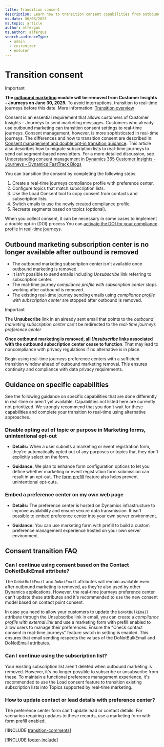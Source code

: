 ```yaml
---
title: Transition consent
description: Learn how to transition consent capabilities from outbound marketing to real-time journeys in Dynamics 365 Customer Insights - Journeys.
ms.date: 06/08/2025
ms.topic: article
author: alfergus
ms.author: alfergus
search.audienceType: 
  - admin
  - customizer
  - enduser
---
```


# Transition consent

> [!IMPORTANT]
> **The [outbound marketing](user-guide.md) module will be removed from Customer Insights - Journeys on June 30, 2025.** To avoid interruptions, transition to real-time journeys before this date. More information: [Transition overview](transition-overview.md)

Consent is an essential requirement that allows customers of Customer Insights – Journeys to send marketing messages. Customers who already use outbound marketing can transition consent settings to real-time journeys. Consent management, however, is more sophisticated in real-time journeys. The differences and how to transition consent are described in: [Consent management and double opt-in transition guidance](real-time-marketing-consent-transition.md). This article also describes how to migrate subscription lists to real-time journeys to send out segment-based newsletters. For a more detailed discussion, see [Understanding consent management in Dynamics 365 Customer Insights - Journeys - Dynamics FastTrack Blogs](https://community.dynamics.com/blogs/post/?postid=8b2a4ee8-1069-ee11-a81c-000d3a7a1a66)

You can transition the consent by completing the following steps:

1. Create a real-time journeys compliance profile with preference center.
1. Configure topics that match subscription lists.
1. Use the Load Consent tool to copy consent from contacts and subscription lists.
1. Switch emails to use the newly created compliance profile.
1. Recreate segments based on topics (optional).

When you collect consent, it can be necessary in some cases to implement a double opt-in (DOI) process You can [activate the DOI for your compliance profile in real-time journeys](real-time-marketing-double-opt-in.md).

## Outbound marketing subscription center is no longer available after outbound is removed

- The outbound marketing subscription center isn't available once outbound marketing is removed.
- It isn't possible to send emails including *Unsubscribe* link referring to subscription center.
- The real-time journey *compliance profile with subscription center* stops working after outbound is removed.
- The existing real-time journey sending emails using *compliance profile with subscription center* are stopped after outbound is removed.

> [!IMPORTANT]
> The **Unsubscribe** link in an already sent email that points to the *outbound marketing subscription center* can't be redirected to the *real-time journeys preference center*
>
> **Once outbound marketing is removed, all *Unsubscribe* links associated with the outbound subscription center cease to function**. That may lead to noncompliance with privacy regulations if no alternative is in place.
>
> Begin using real-time journeys preference centers with a sufficient transition window ahead of outbound marketing removal. This ensures continuity and compliance with data privacy requirements.

## Guidance on specific capabilities

See the following guidance on specific capabilities that are done differently in real-time or aren't yet available. Capabilities not listed here are currently not prioritized. We strongly recommend that you don't wait for these capabilities and complete your transition to real-time using alternative approaches.

### Disable opting out of topic or purpose in Marketing forms, unintentional opt-out

- **Details:**
  When a user submits a marketing or event registration form, they're automatically opted out of any purposes or topics that they don't explicitly select on the form.

- **Guidance:**
  We plan to enhance form configuration options to let you define whether marketing or event registration form submission can result in an opt-out. The [form prefill](real-time-marketing-form-prefill.md) feature also helps prevent unintentional opt-outs.

### Embed a preference center on my own web page

- **Details:**
  The preference center is hosted on Dynamics infrastructure to improve availability and ensure secure data transmission. It isn't possible to embed preference center into your own server environment.

- **Guidance:**
  You can use marketing form with prefill to build a custom preference management experience hosted on your own server environment.

## Consent transition FAQ

### Can I continue using consent based on the Contact DoNotBulkEmail attribute?

The `DoNotBulkEmail` and `DoNotEmail` attributes will remain available even after outbound marketing is removed, as they're also used by other Dynamics applications. However, the real-time journeys preference center can't update these attributes and it's recommended to use the new consent model based on contact point consent.

In case you need to allow your customers to update the `DoNotBulkEmail` attribute through the Unsubscribe link in email, you can create a *compliance profile with external link* and use a marketing form with prefill enabled to allow users to manage their preferences. Ensure the "Check contact consent in real-time journeys" feature switch in setting is enabled. This ensures that email sending respects the values of the DoNotBulkEmail and DoNotEmail attributes.

### Can I continue using the subscription list?

Your existing subscription list aren't deleted when outbound marketing is removed. However, it's no longer possible to subscribe or unsubscribe from these. To maintain a functional preference management experience, it's recommended to use the Load consent feature to transition existing subscription lists into Topics supported by real-time marketing.

### How to update contact or lead details with preference center?

The preference center form can't update lead or contact details. For scenarios requiring updates to these records, use a marketing form with form prefill enabled.

[!INCLUDE [transition-comments](./includes/transition-comments.md)]

[!INCLUDE [footer-include](./includes/footer-banner.md)]
